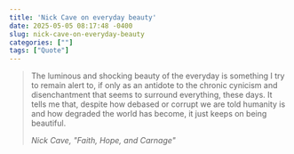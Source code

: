 ```yaml
---
title: 'Nick Cave on everyday beauty'
date: 2025-05-05 08:17:48 -0400
slug: nick-cave-on-everyday-beauty
categories: [""]
tags: ["Quote"]
---
```



> The luminous and shocking beauty of the everyday is something I try to remain alert to, if only as an antidote to the chronic cynicism and disenchantment that seems to surround everything, these days. It tells me that, despite how debased or corrupt we are told humanity is and how degraded the world has become, it just keeps on being beautiful.
> 
> <cite>Nick Cave, "Faith, Hope, and Carnage"</cite>
